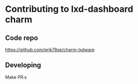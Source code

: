 # Contributing to lxd-dashboard charm

## Code repo

https://github.com/erik78se/charm-lxdware

## Developing

Make PR:s